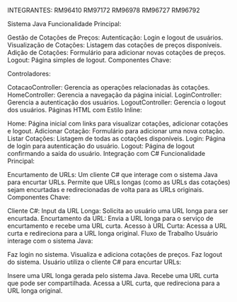 INTEGRANTES:
RM96410
RM97172
RM96978
RM96727
RM96792







Sistema Java
Funcionalidade Principal:

Gestão de Cotações de Preços:
Autenticação: Login e logout de usuários.
Visualização de Cotações: Listagem das cotações de preços disponíveis.
Adição de Cotações: Formulário para adicionar novas cotações de preços.
Logout: Página simples de logout.
Componentes Chave:

Controladores:

CotacaoController: Gerencia as operações relacionadas às cotações.
HomeController: Gerencia a navegação da página inicial.
LoginController: Gerencia a autenticação dos usuários.
LogoutController: Gerencia o logout dos usuários.
Páginas HTML com Estilo Inline:

Home: Página inicial com links para visualizar cotações, adicionar cotações e logout.
Adicionar Cotação: Formulário para adicionar uma nova cotação.
Listar Cotações: Listagem de todas as cotações disponíveis.
Login: Página de login para autenticação do usuário.
Logout: Página de logout confirmando a saída do usuário.
Integração com C#
Funcionalidade Principal:

Encurtamento de URLs:
Um cliente C# que interage com o sistema Java para encurtar URLs.
Permite que URLs longas (como as URLs das cotações) sejam encurtadas e redirecionadas de volta para as URLs originais.
Componentes Chave:

Cliente C#:
Input da URL Longa: Solicita ao usuário uma URL longa para ser encurtada.
Encurtamento da URL: Envia a URL longa para o serviço de encurtamento e recebe uma URL curta.
Acesso à URL Curta: Acessa a URL curta e redireciona para a URL longa original.
Fluxo de Trabalho
Usuário interage com o sistema Java:

Faz login no sistema.
Visualiza e adiciona cotações de preços.
Faz logout do sistema.
Usuário utiliza o cliente C# para encurtar URLs:

Insere uma URL longa gerada pelo sistema Java.
Recebe uma URL curta que pode ser compartilhada.
Acessa a URL curta, que redireciona para a URL longa original.
